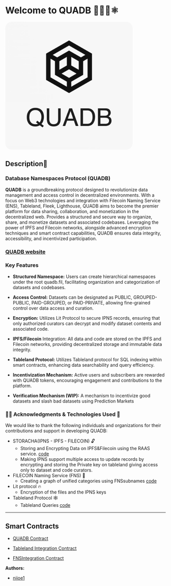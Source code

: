 # Welcome to QUADB 🚀🧑‍🚀⚛

<div >
  <img src="./client/public/images/logo.png" alt="QUADB Logo" style="border-radius: 5%; width: 400px;" />
</div>

## Description📜

### Database Namespaces Protocol (QUADB)

**QUADB** is a groundbreaking protocol designed to revolutionize data management and access control in decentralized environments. With a focus on Web3 technologies and integration with Filecoin Naming Service (ENS), Tableland, Fleek, Lighthouse, QUADB aims to become the premier platform for data sharing, collaboration, and monetization in the decentralized web. Provides a structured and secure way to organize, share, and monetize datasets and associated codebases. Leveraging the power of IPFS and Filecoin networks, alongside advanced encryption techniques and smart contract capabilities, QUADB ensures data integrity, accessibility, and incentivized participation.

### [QUADB website](https://quad-db.vercel.app/)

### Key Features

- **Structured Namespace:** Users can create hierarchical namespaces under the root quadb.fil, facilitating organization and categorization of datasets and codebases.

- **Access Control:** Datasets can be designated as PUBLIC, GROUPED-PUBLIC, PAID-GROUPED, or PAID-PRIVATE, allowing fine-grained control over data access and curation.

- **Encryption:** Utilizes Lit Protocol to secure IPNS records, ensuring that only authorized curators can decrypt and modify dataset contents and associated code.

- **IPFS/Filecoin** Integration: All data and code are stored on the IPFS and Filecoin networks, providing decentralized storage and immutable data integrity.

- **Tableland Protocol:** Utilizes Tableland protocol for SQL indexing within smart contracts, enhancing data searchability and query efficiency.

- **Incentivization Mechanism:** Active users and subscribers are rewarded with QUADB tokens, encouraging engagement and contributions to the platform.

- **Verification Mechanism (WIP):** A mechanism to incentivize good datasets and slash bad datasets using Prediction Markets


### 🧑‍💻 Acknowledgments & Technologies Used 🤖

We would like to thank the following individuals and organizations for their contributions and support in developing QUADB:

- STORACHA(IPNS - IPFS - FILECOIN) 🔓
  - Storing and Encrypting Data on IPFS&Filecoin using the RAAS service. [code](https://github.com/nijoe1/QUADB/blob/main/app/utils/IPFS.js)
  - Making IPNS support multiple access to update records by encrypting and storing the Private key on tableland giving access only to dataset and code curators.
- FILECOIN Naming Service (FNS) 🔮
  - Creating a graph of unified categories using FNSsubnames [code](https://github.com/nijoe1/QUADB/blob/main/contracts/contracts/libraries/FNS.sol)
- Lit protocol 🔥
  - Encryption of the files and the IPNS keys
- Tableland Protocol 🕸️
  - Tableland Queries [code](https://github.com/nijoe1/QUADB/blob/main/app/utils/tableland.js)

---

## Smart Contracts

- [QUADB Contract](https://github.com/nijoe1/QUADB/blob/main/contracts/contracts/QUADB.sol)

- [Tableland Integration Contract](https://github.com/nijoe1/QUADB/blob/main/contracts/contracts/libraries/Tableland.sol)

- [FNSIntegration Contract](https://github.com/nijoe1/QUADB/blob/main/contracts/contracts/libraries/FNS.sol)

**Authors:**

- [nijoe1](https://github.com/nijoe1)
